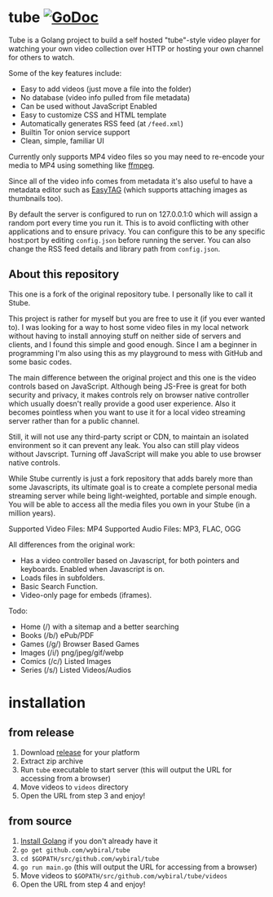 # tube [![GoDoc](https://godoc.org/github.com/wybiral/tube?status.svg)](https://godoc.org/github.com/wybiral/tube)

Tube is a Golang project to build a self hosted "tube"-style video player for watching your own video collection over HTTP or hosting your own channel for others to watch.

Some of the key features include:
- Easy to add videos (just move a file into the folder)
- No database (video info pulled from file metadata)
- Can be used without JavaScript Enabled
- Easy to customize CSS and HTML template
- Automatically generates RSS feed (at `/feed.xml`)
- Builtin Tor onion service support
- Clean, simple, familiar UI

Currently only supports MP4 video files so you may need to re-encode your media to MP4 using something like [ffmpeg](https://ffmpeg.org/).

Since all of the video info comes from metadata it's also useful to have a metadata editor such as [EasyTAG](https://github.com/GNOME/easytag) (which supports attaching images as thumbnails too).

By default the server is configured to run on 127.0.0.1:0 which will assign a random port every time you run it. This is to avoid conflicting with other applications and to ensure privacy. You can configure this to be any specific host:port by editing `config.json` before running the server. You can also change the RSS feed details and library path from `config.json`.

## About this repository

This one is a fork of the original repository tube. I personally like to call it Stube.

This project is rather for myself but you are free to use it (if you ever wanted to). I was looking for a way to host some video files in my local network without having to install annoying stuff on neither side of servers and clients, and I found this simple and good enough. Since I am a beginner in programming I'm also using this as my playground to mess with GitHub and some basic codes.

The main difference between the original project and this one is the video controls based on JavaScript. Although being JS-Free is great for both security and privacy, it makes controls rely on browser native controller which usually doesn't really provide a good user experience. Also it becomes pointless when you want to use it for a local video streaming server rather than for a public channel.

Still, it will not use any third-party script or CDN, to maintain an isolated environment so it can prevent any leak. You also can still play videos without Javscript. Turning off JavaScript will make you able to use browser native controls.

While Stube currently is just a fork repository that adds barely more than some Javascripts, its ultimate goal is to create a complete personal media streaming server while being light-weighted, portable and simple enough. You will be able to access all the media files you own in your Stube (in a million years).

Supported Video Files: MP4
Supported Audio Files: MP3, FLAC, OGG

All differences from the original work:
- Has a video controller based on Javascript, for both pointers and keyboards. Enabled when Javascript is on.
- Loads files in subfolders.
- Basic Search Function.
- Video-only page for embeds (iframes).

Todo:
- Home (/) with a sitemap and a better searching
- Books (/b/) ePub/PDF
- Games (/g/) Browser Based Games
- Images (/i/) png/jpeg/gif/webp
- Comics (/c/) Listed Images
- Series (/s/) Listed Videos/Audios

# installation

## from release

1. Download [release](https://github.com/wybiral/tube/releases) for your platform
2. Extract zip archive
3. Run `tube` executable to start server (this will output the URL for accessing from a browser)
4. Move videos to `videos` directory
5. Open the URL from step 3 and enjoy!

## from source

1. [Install Golang](https://golang.org/doc/install) if you don't already have it
2. `go get github.com/wybiral/tube`
3. `cd $GOPATH/src/github.com/wybiral/tube`
4. `go run main.go` (this will output the URL for accessing from a browser)
5. Move videos to `$GOPATH/src/github.com/wybiral/tube/videos`
6. Open the URL from step 4 and enjoy!
